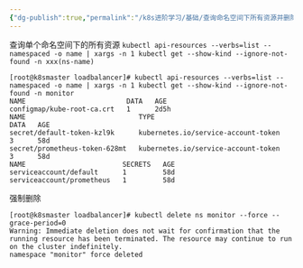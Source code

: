 ```yaml
---
{"dg-publish":true,"permalink":"/k8s进阶学习/基础/查询命名空间下所有资源并删除/","dgPassFrontmatter":true}
---
```


查询单个命名空间下的所有资源
`kubectl api-resources --verbs=list --namespaced -o name | xargs -n 1 kubectl get --show-kind --ignore-not-found -n xxx(ns-name)`

```shell
[root@k8smaster loadbalancer]# kubectl api-resources --verbs=list --namespaced -o name | xargs -n 1 kubectl get --show-kind --ignore-not-found -n monitor
NAME                         DATA   AGE
configmap/kube-root-ca.crt   1      2d5h
NAME                            TYPE                                  DATA   AGE
secret/default-token-kzl9k      kubernetes.io/service-account-token   3      58d
secret/prometheus-token-628mt   kubernetes.io/service-account-token   3      58d
NAME                        SECRETS   AGE
serviceaccount/default      1         58d
serviceaccount/prometheus   1         58d
```
强制删除
```shell
[root@k8smaster loadbalancer]# kubectl delete ns monitor --force --grace-period=0
Warning: Immediate deletion does not wait for confirmation that the running resource has been terminated. The resource may continue to run on the cluster indefinitely.
namespace "monitor" force deleted
```